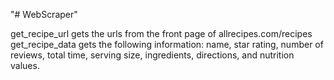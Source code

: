 "# WebScraper" 

get_recipe_url gets the urls from the front page of allrecipes.com/recipes
get_recipe_data gets the following information: name, star rating, number of reviews, total time, serving size, ingredients, directions, and nutrition values.
